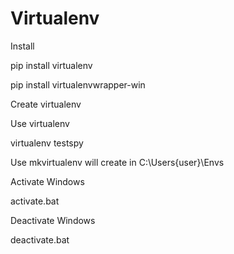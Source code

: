 # Virtualenv


Install

pip install virtualenv

pip install virtualenvwrapper-win

Create virtualenv

Use virtualenv

virtualenv testspy

Use mkvirtualenv will create in C:\Users\{user}\Envs



Activate Windows

activate.bat


Deactivate Windows

deactivate.bat